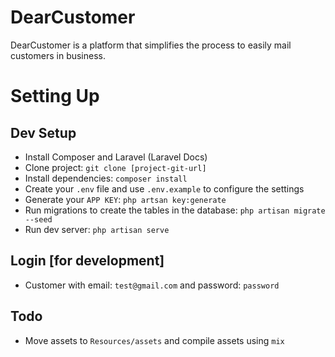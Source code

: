 # DearCustomer

DearCustomer is a platform that simplifies the process to easily mail customers in business.

# Setting Up

## Dev Setup
* Install Composer and Laravel (Laravel Docs)
* Clone project: `git clone [project-git-url]`
* Install dependencies: `composer install`
* Create your `.env` file and use `.env.example` to configure the settings
* Generate your `APP KEY`: `php artsan key:generate`
* Run migrations to create the tables in the database: `php artisan migrate --seed`
* Run dev server: `php artisan serve`

## Login [for development]
* Customer with email: `test@gmail.com` and password: `password`

## Todo
* Move assets to `Resources/assets` and compile assets using `mix`